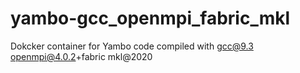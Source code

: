 # yambo-gcc_openmpi_fabric_mkl
Dokcker container for Yambo code compiled with gcc@9.3 openmpi@4.0.2+fabric mkl@2020
